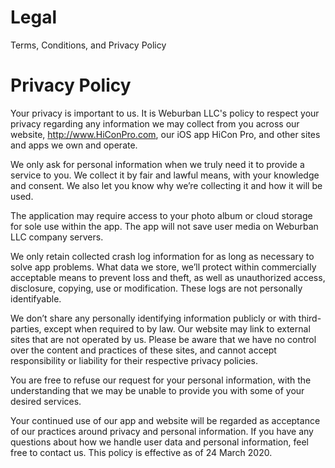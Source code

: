 # Legal
Terms, Conditions, and Privacy Policy

# Privacy Policy
Your privacy is important to us. It is Weburban LLC's policy to respect your privacy regarding any information we may collect from you across our website, http://www.HiConPro.com, our iOS app HiCon Pro, and other sites and apps we own and operate.

We only ask for personal information when we truly need it to provide a service to you. We collect it by fair and lawful means, with your knowledge and consent. We also let you know why we’re collecting it and how it will be used.

The application may require access to your photo album or cloud storage for sole use within the app. The app will not save user media on Weburban LLC company servers.

We only retain collected crash log information for as long as necessary to solve app problems. What data we store, we’ll protect within commercially acceptable means to prevent loss and theft, as well as unauthorized access, disclosure, copying, use or modification. These logs are not personally identifyable. 

We don’t share any personally identifying information publicly or with third-parties, except when required to by law.
Our website may link to external sites that are not operated by us. Please be aware that we have no control over the content and practices of these sites, and cannot accept responsibility or liability for their respective privacy policies.

You are free to refuse our request for your personal information, with the understanding that we may be unable to provide you with some of your desired services.

Your continued use of our app and website will be regarded as acceptance of our practices around privacy and personal information. If you have any questions about how we handle user data and personal information, feel free to contact us.
This policy is effective as of 24 March 2020.

